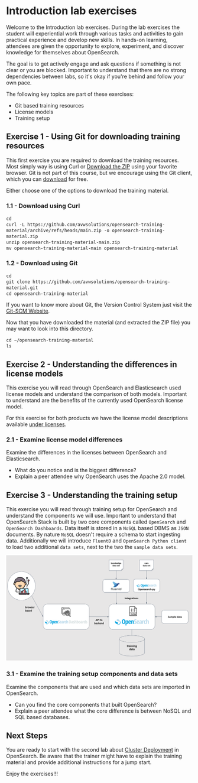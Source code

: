 # Introduction lab exercises

Welcome to the Introduction lab exercises. During the lab exercises the student will experiential work through various tasks and activities to gain practical experience and develop new skills. In hands-on learning, attendees are given the opportunity to explore, experiment, and discover knowledge for themselves about OpenSearch.

The goal is to  get actively engage and ask questions if something is not clear or you are blocked. Important to understand that there are no strong dependencies between labs, so it's okay if you're behind and follow your own pace.

The following key topics are part of these exercises:

- Git based training resources
- License models
- Training setup

## Exercise 1 - Using Git for downloading training resources

This first exercise you are required to download the training resources. Most simply way is using Curl or [Download the ZIP](https://github.com/avwsolutions/opensearch-training-material/archive/refs/heads/main.zip) using your favorite browser. Git is not part of this course, but we encourage using the Git client, which you can [download](https://git-scm.com/downloads/guis) for free.

Either choose one of the options to download the training material.

### 1.1 - Download using Curl

```
cd
curl -L https://github.com/avwsolutions/opensearch-training-material/archive/refs/heads/main.zip -o opensearch-training-material.zip
unzip opensearch-training-material-main.zip
mv opensearch-training-material-main opensearch-training-material
```

### 1.2 - Download using Git

```
cd
git clone https://github.com/avwsolutions/opensearch-training-material.git
cd opensearch-training-material
```

If you want to know more about Git, the Version Control System just visit the [Git-SCM Website](https://git-scm.com/).

Now that you have downloaded the material (and extracted the ZIP file) you may want to look into this directory.

```
cd ~/opensearch-training-material
ls
```

## Exercise 2 - Understanding the differences in license models

This exercise you will read through OpenSearch and Elasticsearch used license models and understand the comparison of both models. Important to understand are the benefits of the currently used OpenSearch license model.

For this exercise for both products we have the license model descriptions available [under licenses](licenses).

### 2.1 - Examine license model differences

Examine the differences in the licenses between OpenSearch and Elasticsearch.
- What do you notice and is the biggest difference?
- Explain a peer attendee why OpenSearch uses the Apache 2.0 model.


## Exercise 3 - Understanding the training setup

This exercise you will read through training setup for OpenSearch and understand the components we will use. Important to understand that OpenSearch Stack is built by two core components called `OpenSearch` and `OpenSearch Dashboards`. Data itself is stored in a `NoSQL` based DBMS as `JSON` documents. By nature `NoSQL` doesn't require a schema to start ingesting data. Additionally we will introduce `FluentD` and `OpenSearch Python client` to load two additional `data sets`, next to the two the `sample data sets`.

<img src="https://raw.githubusercontent.com/avwsolutions/opensearch-training-material/main/labs/01-Introduction/content/training-setup.png" alt="training-setup">

### 3.1 - Examine the training setup components and data sets

Examine the components that are used and which data sets are imported in OpenSearch.
- Can you find the core components that built OpenSearch?
- Explain a peer attendee what the core difference is between NoSQL and SQL based databases.

## Next Steps

You are ready to start with the second lab about [Cluster Deployment](02-ClusterDeployment/README.md) in OpenSearch. Be aware that the trainer might have to explain the training material and provide additional instructions for a jump start.

Enjoy the exercises!!!